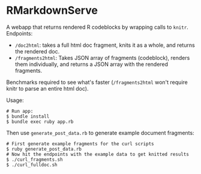 # RMarkdownServe

A webapp that returns rendered R codeblocks by wrapping calls to `knitr`. Endpoints:

* `/doc2html`: takes a full html doc fragment, knits it as a whole, and returns the rendered doc.
* `/fragments2html`: Takes JSON array of fragments (codeblock), renders them individually, and returns a JSON array with the rendered fragments.

Benchmarks required to see what's faster (`/fragments2html` won't require knitr to parse an entire html doc).

Usage:

```
# Run app:
$ bundle install
$ bundle exec ruby app.rb
```

Then use `generate_post_data.rb` to generate example document fragments:

```
# First generate example fragments for the curl scripts
$ ruby generate_post_data.rb 
# Now hit the endpoints with the example data to get knitted results
$ ./curl_fragments.sh
$ ./curl_fulldoc.sh
```

